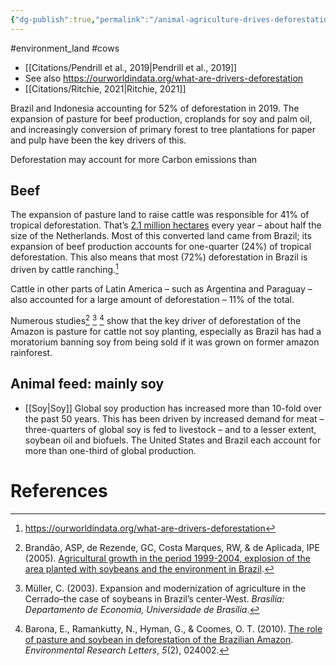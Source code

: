 ```yaml
---
{"dg-publish":true,"permalink":"/animal-agriculture-drives-deforestation/","created":"2024-04-02T16:47:19.000+01:00","updated":"2025-09-28T23:42:44.924+01:00"}
---
```


#environment_land  #cows 

- [[Citations/Pendrill et al., 2019\|Pendrill et al., 2019]]
- See also https://ourworldindata.org/what-are-drivers-deforestation
- [[Citations/Ritchie, 2021\|Ritchie, 2021]]

Brazil and Indonesia accounting for 52% of deforestation in 2019. The expansion of pasture for beef production, croplands for soy and palm oil, and increasingly conversion of primary forest to tree plantations for paper and pulp have been the key drivers of this.

Deforestation may account for more Carbon emissions than 

## Beef
The expansion of pasture land to raise cattle was responsible for 41% of tropical deforestation. That’s [2.1 million hectares](https://ourworldindata.org/grapher/deforestation-by-commodity) every year – about half the size of the Netherlands. Most of this converted land came from Brazil; its expansion of beef production accounts for one-quarter (24%) of tropical deforestation. This also means that most (72%) deforestation in Brazil is driven by cattle ranching.[^4]

Cattle in other parts of Latin America – such as Argentina and Paraguay – also accounted for a large amount of deforestation – 11% of the total.

Numerous studies[^1] [^2] [^3] show that the key driver of deforestation of the Amazon is pasture for cattle not soy planting, especially as Brazil has had a moratorium banning soy from being sold if it was grown on former amazon rainforest.

## Animal feed: mainly soy
- [[Soy\|Soy]] 
Global soy production has increased more than 10-fold over the past 50 years. This has been driven by increased demand for meat – three-quarters of global soy is fed to livestock – and to a lesser extent, soybean oil and biofuels. The United States and Brazil each account for more than one-third of global production.

# References
[^1]: Brandão, ASP, de Rezende, GC, Costa Marques, RW, & de Aplicada, IPE (2005). [Agricultural growth in the period 1999-2004, explosion of the area planted with soybeans and the environment in Brazil](http://www.econ.puc-rio.br/uploads/adm/trabalhos/files/seminario/2005/gervasio%20rezende.pdf).
[^2]: Müller, C. (2003). Expansion and modernization of agriculture in the Cerrado–the case of soybeans in Brazil’s center-West. _Brasília: Departamento de Economia, Universidade de Brasília_.
[^3]: Barona, E., Ramankutty, N., Hyman, G., & Coomes, O. T. (2010). [The role of pasture and soybean in deforestation of the Brazilian Amazon](https://iopscience.iop.org/article/10.1088/1748-9326/5/2/024002). _Environmental Research Letters_, _5_(2), 024002.
[^4]: https://ourworldindata.org/what-are-drivers-deforestation